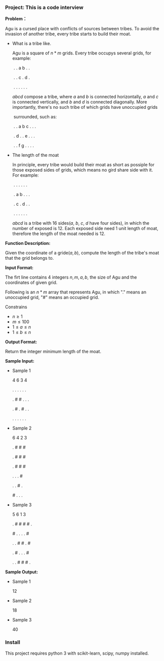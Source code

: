 ### Project: This is a code interview

**Problem：**

Agu is a cursed place with conflicts of sources between tribes. To avoid the  invasion of another tribe, every tribe starts to build their moat. 

- What is a tribe like.

  Agu is a square of $n*m$ grids. Every tribe occupys several grids, for example:

  ​	. . a b . .

  ​	. . c . d .	

  ​	. . .  . . .

  $abcd$ compose a tribe, where $a$ and $b$ is connected horizontally, $a$ and $c$ is connected vertically, and $b$ and $d$ is   connected diagonally. More importantly, there's no such tribe of which grids have unoccupied grids

  ​	surrounded, such as:

  ​		. . a b c . . . 

  ​		. d . .  e . . . 	

  ​		. . f  g .  . . . 

- The length of the moat

  In principle, every tribe would build their moat as short as possiple for those exposed sides of grids, which means no gird share side with it. For example:

  ​	.  .  . . . .

  ​	. a b . . .

  ​	. c . d . . 

  ​	.  . . .  . .

  $abcd$ is a tribe with 16 sides($a$, $b$, $c$, $d$ have four sides), in which the number of exposed is 12. Each exposed side  need 1 unit length of moat, therefore the length of the moat needed is 12.

**Function Description:**

Given the coordinate of a gride$(a, b)$, compute the length of the tribe's moat that the grid belongs to.

**Input Format:**

The firt line contains 4 integers $n, m, a, b$,  the size of Agu and the coordinates of given grid.

Following is an $n*m$ array that represents Agu, in which "." means an unoccupied grid, "#" means an occupied grid.

Constrains

- $n \geq 1​$
- $m\leq 100$
- $1\leq a \leq n$
- $1 \leq b\leq n$

**Output Format:**

Return the integer minimum length of the moat.

**Sample Input:** 

- Sample 1

  4  6  3  4

  . .  .  . . . 

  . # # . . .

  . # . # . .	

  . . .  . . .

- Sample 2

  6  4  2  3

  . # # #

  . # # #

  . # # #

  . .  .  #

  . .  # .

  \# . . .

- Sample 3

  5  6  1  3

  . # # # # .

  \# . .  .  . #

  . . # #  . #

  . # . .   . #

  . . # # # .



**Sample Output:**

- Sample 1

  12

- Sample 2

  18

- Sample 3

  40

### Install 

This project requires python 3 with scikit-learn, scipy, numpy installed.


